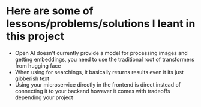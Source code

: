 # Here are some of lessons/problems/solutions I leant in this project
   - Open AI doesn't currently provide a model for processing images and getting embeddings, you need to use the traditional root of transformers from hugging face
   - When using for searchings, it basically returns results even it its just gibberish text
   - Using your microservice directly in the frontend is direct instead of connecting it to your backend however it comes with tradeoffs depending your project
   